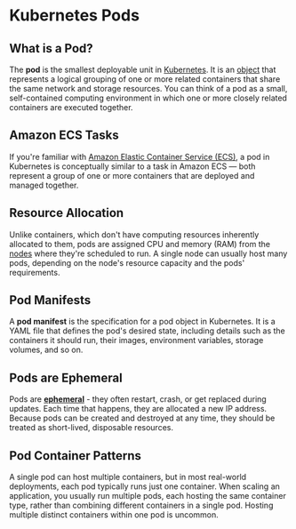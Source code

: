 
# Kubernetes Pods

## What is a Pod?

The **pod** is the smallest deployable unit in [Kubernetes](../what-is-kubernetes).
It is an [object](../objects) that represents a logical grouping of one or more related containers that share the same 
network and storage resources. 
You can think of a pod as a small, self-contained computing environment in which one or more closely related containers 
are executed together.

## Amazon ECS Tasks

If you're familiar with [Amazon Elastic Container Service (ECS)](https://aws.amazon.com/ecs/), a pod in Kubernetes is 
conceptually similar to a task in Amazon ECS — both represent a group of one or more containers that are deployed and 
managed together.

## Resource Allocation

Unlike containers, which don't have computing resources inherently allocated to them, pods are assigned CPU and memory
(RAM) from the [nodes](../nodes) where they're scheduled to run. A single node can usually host many pods,
depending on the node's resource capacity and the pods' requirements.

## Pod Manifests

A **pod manifest** is the specification for a pod object in Kubernetes. 
It is a YAML file that defines the pod's desired state, including details such as the containers it should run, their 
images, environment variables, storage volumes, and so on.

## Pods are Ephemeral

Pods are [**ephemeral**](../../concepts/ephemerality) - they often restart, crash, or get replaced during updates.
Each time that happens, they are allocated a new IP address.
Because pods can be created and destroyed at any time, they should be treated as short-lived, disposable resources.

## Pod Container Patterns

A single pod can host multiple containers, but in most real-world deployments, each pod typically runs just one 
container. When scaling an application, you usually run multiple pods, each hosting the same container type, rather than 
combining different containers in a single pod. Hosting multiple distinct containers within one pod is uncommon.

